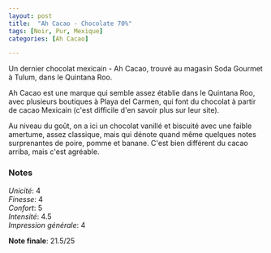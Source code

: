 ```yaml
---
layout: post
title:  "Ah Cacao - Chocolate 70%"
tags: [Noir, Pur, Mexique] 
categories: [Ah Cacao]

---
```


Un dernier chocolat mexicain - Ah Cacao, trouvé au magasin Soda Gourmet à Tulum, dans le Quintana Roo.

Ah Cacao est une marque qui semble assez établie dans le Quintana Roo, avec plusieurs boutiques à Playa del Carmen, qui font du chocolat à partir de cacao Mexicain (c'est difficile d'en savoir plus sur leur site).

Au niveau du goût, on a ici un chocolat vanillé et biscuité avec une faible amertume, assez classique, mais qui dénote quand même quelques notes surprenantes de poire, pomme et banane. C'est bien différent du cacao arriba, mais c'est agréable.


### Notes

_Unicité_: 4  
_Finesse_: 4  
_Confort_: 5  
_Intensité_: 4.5  
_Impression générale_: 4  

**Note finale**: 21.5/25